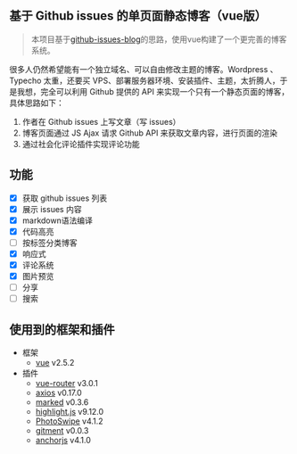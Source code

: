 ## 基于 Github issues 的单页面静态博客（vue版）

> 本项目基于[github-issues-blog](https://github.com/wuhaoworld/github-issues-blog)的思路，使用vue构建了一个更完善的博客系统。

很多人仍然希望能有一个独立域名、可以自由修改主题的博客。Wordpress 、Typecho 太重，还要买 VPS、部署服务器环境、安装插件、主题，太折腾人，于是我想，完全可以利用 Github 提供的 API 来实现一个只有一个静态页面的博客，具体思路如下：

1. 作者在 Github issues 上写文章（写 issues）
2. 博客页面通过 JS Ajax 请求 Github API 来获取文章内容，进行页面的渲染
3. 通过社会化评论插件实现评论功能

## 功能

- [x] 获取 github issues 列表
- [x] 展示 issues 内容
- [x] markdown语法编译
- [x] 代码高亮
- [ ] 按标签分类博客
- [x] 响应式
- [x] 评论系统
- [x] 图片预览
- [ ] 分享
- [ ] 搜索

## 使用到的框架和插件

- 框架
  - [vue](https://github.com/vuejs/vue) v2.5.2
- 插件
  - [vue-router](https://github.com/vuejs/vue-router) v3.0.1
  - [axios](https://github.com/axios/axios) v0.17.0
  - [marked](https://github.com/chjj/marked) v0.3.6
  - [highlight.js](https://github.com/isagalaev/highlight.js) v9.12.0
  - [PhotoSwipe](https://github.com/dimsemenov/PhotoSwipe) v4.1.2
  - [gitment](https://github.com/imsun/gitment) v0.0.3
  - [anchorjs](https://github.com/bryanbraun/anchorjs) v4.1.0